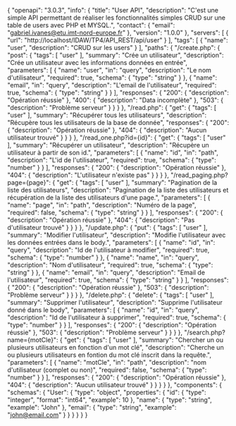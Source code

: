 {
"openapi": "3.0.3",
"info": {
"title": "User API",
"description": "C'est une simple API permettant de réaliser les fonctionnalités simples CRUD sur une table de users avec PHP et MYSQL.",
"contact": {
"email": "gabriel.ivanes@etu.imt-nord-europe.fr"
},
"version": "1.0.0"
},
"servers": [
{
"url": "http://localhost/IDAW/TP4/API_REST/api/user"
}
],
"tags": [
{
"name": "user",
"description": "CRUD sur les users"
}
],
"paths": {
"/create.php": {
"post": {
"tags": [
"user"
],
"summary": "Crée un utilisateur",
"description": "Crée un utilisateur avec les informations données en entrée",
"parameters": [
{
"name": "user",
"in": "query",
"description": "Le nom d'utilisateur",
"required": true,
"schema": {
"type": "string"
}
},
{
"name": "email",
"in": "query",
"description": "L'email de l'utilisateur",
"required": true,
"schema": {
"type": "string"
}
}
],
"responses": {
"200": {
"description": "Opération réussie"
},
"400": {
"description": "Data incomplète"
},
"503": {
"description": "Problème serveur"
}
}
}
},
"/read.php": {
"get": {
"tags": [
"user"
],
"summary": "Récupérer tous les utilisateurs",
"description": "Récupère tous les utilisateurs de la base de donnée",
"responses": {
"200": {
"description": "Opération réussie"
},
"404": {
"description": "Aucun utilisateur trouvé"
}
}
}
},
"/read_one.php?id={id}": {
"get": {
"tags": [
"user"
],
"summary": "Récupérer un utilisateur",
"description": "Récupère un utilisateur à partir de son id.",
"parameters": [
{
"name": "id",
"in": "path",
"description": "L'id de l'utilisateur",
"required": true,
"schema": {
"type": "number"
}
}
],
"responses": {
"200": {
"description": "Opération réussie"
},
"404": {
"description": "L'utilisateur n'existe pas"
}
}
}
},
"/read_paging.php?page={page}": {
"get": {
"tags": [
"user"
],
"summary": "Pagination de la liste des utilisateurs",
"description": "Pagination de la liste des utilisateurs et récupération de la liste des utilisateurs d'une page.",
"parameters": [
{
"name": "page",
"in": "path",
"description": "Numéro de la page",
"required": false,
"schema": {
"type": "string"
}
}
],
"responses": {
"200": {
"description": "Opération réussie"
},
"404": {
"description": "Pas d'utilisateur trouvé"
}
}
}
},
"/update.php": {
"put": {
"tags": [
"user"
],
"summary": "Modifier l'utilisateur",
"description": "Modifie l'utilisateur avec les données entrées dans le body.",
"parameters": [
{
"name": "id",
"in": "query",
"description": "Id de l'utilisateur à modifier",
"required": true,
"schema": {
"type": "number"
}
},
{
"name": "name",
"in": "query",
"description": "Nom d'utilisateur",
"required": true,
"schema": {
"type": "string"
}
},
{
"name": "email",
"in": "query",
"description": "Email de l'utilisateur",
"required": true,
"schema": {
"type": "string"
}
}
],
"responses": {
"200": {
"description": "Opération réussie"
},
"503": {
"description": "Problème serveur"
}
}
}
},
"/delete.php": {
"delete": {
"tags": [
"user"
],
"summary": "Supprimer l'utilisateur",
"description": "Supprime l'utilisateur donné dans le body",
"parameters": [
{
"name": "id",
"in": "query",
"description": "Id de l'utilisateur à supprimer",
"required": true,
"schema": {
"type": "number"
}
}
],
"responses": {
"200": {
"description": "Opération réussie"
},
"503": {
"description": "Problème serveur"
}
}
}
},
"/search.php?name={motCle}": {
"get": {
"tags": [
"user"
],
"summary": "Chercher un ou plusieurs utilisateurs en fonction d'un mot clé",
"description": "Cherche un ou plusieurs utilisateurs en fontion du mot clé inscrit dans la requête.",
"parameters": [
{
"name": "motCle",
"in": "path",
"description": "nom d'utilisateur (complet ou non)",
"required": false,
"schema": {
"type": "number"
}
}
],
"responses": {
"200": {
"description": "Opération réussie"
},
"404": {
"description": "Aucun utilisateur trouvé"
}
}
}
}
},
"components": {
"schemas": {
"User": {
"type": "object",
"properties": {
"id": {
"type": "integer",
"format": "int64",
"example": 10
},
"name": {
"type": "string",
"example": "John"
},
"email": {
"type": "string",
"example": "john@email.com"
}
}
}
}
}
}
